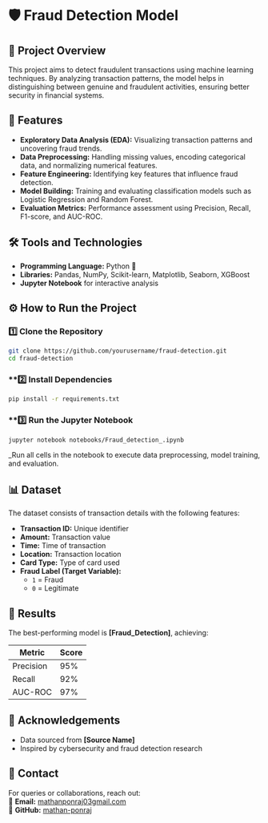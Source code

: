 # 🛡️ Fraud Detection Model  

## 📜 Project Overview  
This project aims to detect fraudulent transactions using machine learning techniques. By analyzing transaction patterns, the model helps in distinguishing between genuine and fraudulent activities, ensuring better security in financial systems.  

## 🚀 Features  
- **Exploratory Data Analysis (EDA):** Visualizing transaction patterns and uncovering fraud trends.  
- **Data Preprocessing:** Handling missing values, encoding categorical data, and normalizing numerical features.  
- **Feature Engineering:** Identifying key features that influence fraud detection.  
- **Model Building:** Training and evaluating classification models such as Logistic Regression and Random Forest.  
- **Evaluation Metrics:** Performance assessment using Precision, Recall, F1-score, and AUC-ROC.  

## 🛠️ Tools and Technologies  
- **Programming Language:** Python 🐍  
- **Libraries:** Pandas, NumPy, Scikit-learn, Matplotlib, Seaborn, XGBoost  
- **Jupyter Notebook** for interactive analysis  

## ⚙️ How to Run the Project  
### **1️⃣ Clone the Repository**  
```bash
git clone https://github.com/yourusername/fraud-detection.git
cd fraud-detection
```
### **2️⃣ Install Dependencies
```bash
pip install -r requirements.txt
```
### **3️⃣ Run the Jupyter Notebook
```bash
jupyter notebook notebooks/Fraud_detection_.ipynb
```

_Run all cells in the notebook to execute data preprocessing, model training, and evaluation.
## 📊 Dataset  
The dataset consists of transaction details with the following features:  

- **Transaction ID:** Unique identifier  
- **Amount:** Transaction value  
- **Time:** Time of transaction  
- **Location:** Transaction location  
- **Card Type:** Type of card used  
- **Fraud Label (Target Variable):**  
  - `1` = Fraud  
  - `0` = Legitimate  



## 🧪 Results  
The best-performing model is **[Fraud_Detection]**, achieving:  

| **Metric**  | **Score** |
|-------------|----------|
| Precision   | 95%      |
| Recall      | 92%      |
| AUC-ROC     | 97%      |

## 🌟 Acknowledgements  
- Data sourced from **[Source Name]**  
- Inspired by cybersecurity and fraud detection research  

## 📨 Contact  
For queries or collaborations, reach out:  
📧 **Email:** [mathanponraj03gmail.com](mailto:mathanponraj03@gmail.com.com)  
🔗 **GitHub:** [mathan-ponraj](https://github.com/mathan-ponraj)  

